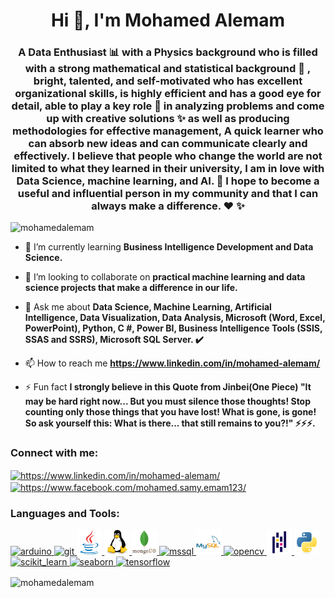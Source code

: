 <h1 align="center">Hi 👋, I'm Mohamed Alemam</h1>
<h3 align="center">A Data Enthusiast 📊 with a Physics background who is filled with a strong mathematical and statistical background 📜 , bright, talented, and self-motivated who has excellent organizational skills, is highly efficient and has a good eye for detail, able to play a key role 🚀 in analyzing problems and come up with creative solutions ✨ as well as producing methodologies for effective management, A quick learner who can absorb new ideas and can communicate clearly and effectively. I believe that people who change the world are not limited to what they learned in their university, I am in love with Data Science, machine learning, and AI. 🤖 I hope to become a useful and influential person in my community and that I can always make a difference. ♥ ✨</h3>

<p align="left"> <img src="https://komarev.com/ghpvc/?username=mohamedalemam&label=Profile%20views&color=0e75b6&style=flat" alt="mohamedalemam" /> </p>

- 🌱 I’m currently learning **Business Intelligence Development and Data Science.**

- 👯 I’m looking to collaborate on **practical machine learning and data science projects that make a difference in our life.**

- 💬 Ask me about **Data Science, Machine Learning, Artificial Intelligence, Data Visualization, Data Analysis, Microsoft (Word, Excel, PowerPoint), Python, C #, Power BI, Business Intelligence Tools (SSIS, SSAS and SSRS), Microsoft SQL Server. ✔️**

- 📫 How to reach me **https://www.linkedin.com/in/mohamed-alemam/**

- ⚡ Fun fact **I strongly believe in this Quote from Jinbei(One Piece) "It may be hard right now... But you must silence those thoughts! Stop counting only those things that you have lost! What is gone, is gone! So ask yourself this: What is there... that still remains to you?!" ⚡⚡⚡.**

<h3 align="left">Connect with me:</h3>
<p align="left">
<a href="https://linkedin.com/in/https://www.linkedin.com/in/mohamed-alemam/" target="blank"><img align="center" src="https://raw.githubusercontent.com/rahuldkjain/github-profile-readme-generator/master/src/images/icons/Social/linked-in-alt.svg" alt="https://www.linkedin.com/in/mohamed-alemam/" height="30" width="40" /></a>
<a href="https://fb.com/https://www.facebook.com/mohamed.samy.emam123/" target="blank"><img align="center" src="https://raw.githubusercontent.com/rahuldkjain/github-profile-readme-generator/master/src/images/icons/Social/facebook.svg" alt="https://www.facebook.com/mohamed.samy.emam123/" height="30" width="40" /></a>
</p>

<h3 align="left">Languages and Tools:</h3>
<p align="left"> <a href="https://www.arduino.cc/" target="_blank" rel="noreferrer"> <img src="https://cdn.worldvectorlogo.com/logos/arduino-1.svg" alt="arduino" width="40" height="40"/> </a> <a href="https://git-scm.com/" target="_blank" rel="noreferrer"> <img src="https://www.vectorlogo.zone/logos/git-scm/git-scm-icon.svg" alt="git" width="40" height="40"/> </a> <a href="https://www.java.com" target="_blank" rel="noreferrer"> <img src="https://raw.githubusercontent.com/devicons/devicon/master/icons/java/java-original.svg" alt="java" width="40" height="40"/> </a> <a href="https://www.linux.org/" target="_blank" rel="noreferrer"> <img src="https://raw.githubusercontent.com/devicons/devicon/master/icons/linux/linux-original.svg" alt="linux" width="40" height="40"/> </a> <a href="https://www.mongodb.com/" target="_blank" rel="noreferrer"> <img src="https://raw.githubusercontent.com/devicons/devicon/master/icons/mongodb/mongodb-original-wordmark.svg" alt="mongodb" width="40" height="40"/> </a> <a href="https://www.microsoft.com/en-us/sql-server" target="_blank" rel="noreferrer"> <img src="https://www.svgrepo.com/show/303229/microsoft-sql-server-logo.svg" alt="mssql" width="40" height="40"/> </a> <a href="https://www.mysql.com/" target="_blank" rel="noreferrer"> <img src="https://raw.githubusercontent.com/devicons/devicon/master/icons/mysql/mysql-original-wordmark.svg" alt="mysql" width="40" height="40"/> </a> <a href="https://opencv.org/" target="_blank" rel="noreferrer"> <img src="https://www.vectorlogo.zone/logos/opencv/opencv-icon.svg" alt="opencv" width="40" height="40"/> </a> <a href="https://pandas.pydata.org/" target="_blank" rel="noreferrer"> <img src="https://raw.githubusercontent.com/devicons/devicon/2ae2a900d2f041da66e950e4d48052658d850630/icons/pandas/pandas-original.svg" alt="pandas" width="40" height="40"/> </a> <a href="https://www.python.org" target="_blank" rel="noreferrer"> <img src="https://raw.githubusercontent.com/devicons/devicon/master/icons/python/python-original.svg" alt="python" width="40" height="40"/> </a> <a href="https://scikit-learn.org/" target="_blank" rel="noreferrer"> <img src="https://upload.wikimedia.org/wikipedia/commons/0/05/Scikit_learn_logo_small.svg" alt="scikit_learn" width="40" height="40"/> </a> <a href="https://seaborn.pydata.org/" target="_blank" rel="noreferrer"> <img src="https://seaborn.pydata.org/_images/logo-mark-lightbg.svg" alt="seaborn" width="40" height="40"/> </a> <a href="https://www.tensorflow.org" target="_blank" rel="noreferrer"> <img src="https://www.vectorlogo.zone/logos/tensorflow/tensorflow-icon.svg" alt="tensorflow" width="40" height="40"/> </a> </p>

<p><img align="center" src="https://github-readme-stats.vercel.app/api/top-langs?username=mohamedalemam&show_icons=true&locale=en&layout=compact" alt="mohamedalemam" /></p>
